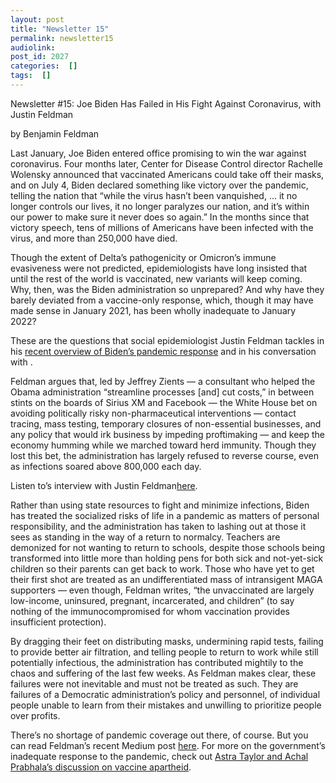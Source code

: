 ```yaml
---
layout: post
title: "Newsletter 15"
permalink: newsletter15
audiolink: 
post_id: 2027
categories:  []
tags:  []
---
```



Newsletter #15: Joe Biden Has Failed in His Fight Against Coronavirus, with Justin Feldman


by Benjamin Feldman

Last January, Joe Biden entered office promising to win the war against coronavirus. Four months later, Center for Disease Control director Rachelle Wolensky announced that vaccinated Americans could take off their masks, and on July 4, Biden declared something like victory over the pandemic, telling the nation that “while the virus hasn’t been vanquished, … it no longer controls our lives, it no longer paralyzes our nation, and it’s within our power to make sure it never does so again.” In the months since that victory speech, tens of millions of Americans have been infected with the virus, and more than 250,000 have died. 

Though the extent of Delta’s pathogenicity or Omicron’s immune evasiveness were not predicted, epidemiologists have long insisted that until the rest of the world is vaccinated, new variants will keep coming. Why, then, was the Biden administration so unprepared? And why have they barely deviated from a vaccine-only response, which, though it may have made sense in January 2021, has been wholly inadequate to January 2022? 

These are the questions that social epidemiologist Justin Feldman tackles in his 
[recent overview of Biden’s pandemic response](https://jmfeldman.medium.com/a-year-in-how-has-biden-done-on-pandemic-response-88452c696f2) and in his conversation with 
. 

Feldman argues that, led by Jeffrey Zients — a consultant who helped the Obama administration “streamline processes [and] cut costs,” in between stints on the boards of Sirius XM and Facebook — the White House bet on avoiding politically risky non-pharmaceutical interventions — contact tracing, mass testing, temporary closures of non-essential businesses, and any policy that would irk business by impeding proftimaking — and keep the economy humming while we marched toward herd immunity. Though they lost this bet, the administration has largely refused to reverse course, even as infections soared above 800,000 each day. 

Listen to’s 
interview with Justin Feldman[here](https://www.thedigradio.com/podcast/bidens-pandemic-w-justin-feldman/).

Rather than using state resources to fight and minimize infections, Biden has treated the socialized risks of life in a pandemic as matters of personal responsibility, and the administration has taken to lashing out at those it sees as standing in the way of a return to normalcy. Teachers are demonized for not wanting to return to schools, despite those schools being transformed into little more than holding pens for both sick and not-yet-sick children so their parents can get back to work. Those who have yet to get their first shot are treated as an undifferentiated mass of intransigent MAGA supporters — even though, Feldman writes, “the unvaccinated are largely low-income, uninsured, pregnant, incarcerated, and children” (to say nothing of the immunocompromised for whom vaccination provides insufficient protection). 

By dragging their feet on distributing masks, undermining rapid tests, failing to provide better air filtration, and telling people to return to work while still potentially infectious, the administration has contributed mightily to the chaos and suffering of the last few weeks. As Feldman makes clear, these failures were not inevitable and must not be treated as such. They are failures of a Democratic administration’s policy and personnel, of individual people unable to learn from their mistakes and unwilling to prioritize people over profits. 



There’s no shortage of pandemic coverage out there, of course. But you can read Feldman’s recent Medium post 
[here](https://jmfeldman.medium.com/a-year-in-how-has-biden-done-on-pandemic-response-88452c696f2). For more on the government’s inadequate response to the pandemic, check out
[Astra Taylor and Achal Prabhala’s discussion on vaccine apartheid](https://www.thedigradio.com/tag/pandemic/). 


